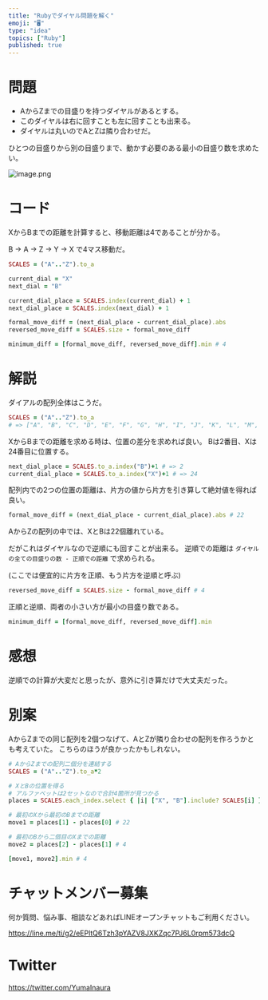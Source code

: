 ```yaml
---
title: "Rubyでダイヤル問題を解く"
emoji: "🖥"
type: "idea"
topics: ["Ruby"]
published: true
---
```


# 問題

- AからZまでの目盛りを持つダイヤルがあるとする。
- このダイヤルは右に回すことも左に回すことも出来る。
- ダイヤルは丸いのでAとZは隣り合わせだ。

ひとつの目盛りから別の目盛りまで、動かす必要のある最小の目盛り数を求めたい。

![image.png](https://qiita-image-store.s3.ap-northeast-1.amazonaws.com/0/89618/b21d7d04-6302-6b49-e3ec-2e81a17e660a.png)


# コード

XからBまでの距離を計算すると、移動距離は4であることが分かる。

B -> A -> Z -> Y -> X で4マス移動だ。


```rb
SCALES = ("A".."Z").to_a

current_dial = "X"
next_dial = "B"

current_dial_place = SCALES.index(current_dial) + 1
next_dial_place = SCALES.index(next_dial) + 1

formal_move_diff = (next_dial_place - current_dial_place).abs
reversed_move_diff = SCALES.size - formal_move_diff

minimum_diff = [formal_move_diff, reversed_move_diff].min # 4
```




# 解説

ダイアルの配列全体はこうだ。

```rb
SCALES = ("A".."Z").to_a
# => ["A", "B", "C", "D", "E", "F", "G", "H", "I", "J", "K", "L", "M", "N", "O", "P", "Q", "R", "S", "T", "U", "V", "W", "X", "Y", "Z"]
```

XからBまでの距離を求める時は、位置の差分を求めれば良い。
Bは2番目、Xは24番目に位置する。

```rb
next_dial_place = SCALES.to_a.index("B")+1 # => 2
current_dial_place = SCALES.to_a.index("X")+1 # => 24
```

配列内での2つの位置の距離は、片方の値から片方を引き算して絶対値を得れば良い。

```rb
formal_move_diff = (next_dial_place - current_dial_place).abs # 22
```

AからZの配列の中では、XとBは22個離れている。

だがこれはダイヤルなので逆順にも回すことが出来る。
逆順での距離は `ダイヤルの全ての目盛りの数 - 正順での距離` で求められる。

(ここでは便宜的に片方を正順、もう片方を逆順と呼ぶ)

```rb
reversed_move_diff = SCALES.size - formal_move_diff # 4
```


正順と逆順、両者の小さい方が最小の目盛り数である。

```rb
minimum_diff = [formal_move_diff, reversed_move_diff].min
```

# 感想

逆順での計算が大変だと思ったが、意外に引き算だけで大丈夫だった。

# 別案

AからZまでの同じ配列を2個つなげて、AとZが隣り合わせの配列を作ろうかとも考えていた。
こちらのほうが良かったかもしれない。


```rb
# AからZまでの配列二個分を連結する
SCALES = ("A".."Z").to_a*2 

# XとBの位置を得る
# アルファベットは2セットなので合計4箇所が見つかる
places = SCALES.each_index.select { |i| ["X", "B"].include? SCALES[i] } # [1, 23, 27, 49]

# 最初のXから最初のBまでの距離
move1 = places[1] - places[0] # 22

# 最初のBから二個目のXまでの距離
move2 = places[2] - places[1] # 4

[move1, move2].min # 4
```

# チャットメンバー募集


何か質問、悩み事、相談などあればLINEオープンチャットもご利用ください。

https://line.me/ti/g2/eEPltQ6Tzh3pYAZV8JXKZqc7PJ6L0rpm573dcQ


# Twitter

https://twitter.com/YumaInaura

